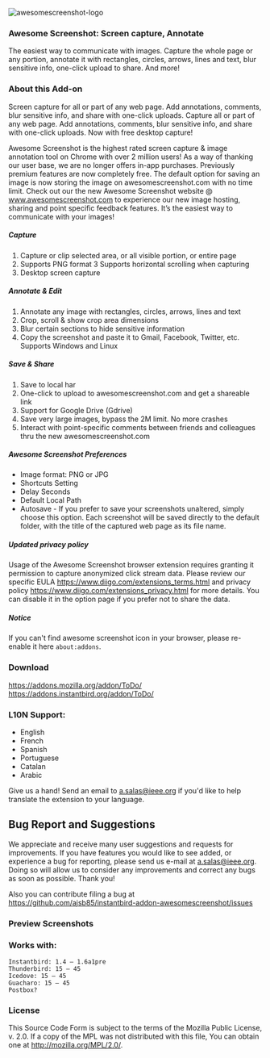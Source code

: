 ![awesomescreenshot-logo](https://raw.github.com/ajsb85/instantbird-addon-awesomescreenshot/master/press/logo/awesomescreenshot.jpeg "awesomescreenshot")

### Awesome Screenshot: Screen capture, Annotate
The easiest way to communicate with images.
Capture the whole page or any portion, annotate it with rectangles, circles, arrows, lines and text, blur sensitive info, one-click upload to share. And more!

### About this Add-on
Screen capture for all or part of any web page. Add annotations, comments, blur sensitive info, and share with one-click uploads.
Capture all or part of any web page. Add annotations, comments, blur sensitive info, and share with one-click uploads. Now with free desktop capture!

Awesome Screenshot is the highest rated screen capture & image annotation tool on Chrome with over 2 million users! As a way of thanking our user base, we are no longer offers in-app purchases. Previously premium features are now completely free.
The default option for saving an image is now storing the image on awesomescreenshot.com with no time limit.
Check out our the new Awesome Screenshot website @ www.awesomescreenshot.com to experience our new image hosting, sharing and point specific feedback features. It’s the easiest way to communicate with your images!

##### Capture
 1. Capture or clip selected area, or all visible portion, or entire page
 2. Supports PNG format
 3  Supports horizontal scrolling when capturing
 4. Desktop screen capture

##### Annotate & Edit
 1. Annotate any image with rectangles, circles, arrows, lines and text
 2. Crop, scroll & show crop area dimensions
 3. Blur certain sections to hide sensitive information
 4. Copy the screenshot and paste it to Gmail, Facebook, Twitter, etc. Supports Windows and Linux

##### Save & Share
1. Save to local har
2. One-click to upload to awesomescreenshot.com and get a shareable link
3. Support for Google Drive (Gdrive)
4. Save very large images, bypass the 2M limit. No more crashes
5. Interact with point-specific comments between friends and colleagues thru the new awesomescreenshot.com

##### Awesome Screenshot Preferences
* Image format: PNG or JPG
* Shortcuts Setting
* Delay Seconds
* Default Local Path
* Autosave - If you prefer to save your screenshots unaltered, simply choose this option. Each screenshot will be saved directly to the default folder, with the title of the captured web page as its file name.

##### Updated privacy policy
Usage of the Awesome Screenshot browser extension requires granting it permission to capture anonymized click stream data. Please review our specific EULA  https://www.diigo.com/extensions_terms.html and privacy policy  https://www.diigo.com/extensions_privacy.html  for more details. You can disable it in the option page if you prefer not to share the data.

##### Notice
 If you can't find awesome screenshot icon in your browser, please re-enable it here `about:addons`.

### Download
https://addons.mozilla.org/addon/ToDo/ <br>
https://addons.instantbird.org/addon/ToDo/

### L10N Support:
* English
* French
* Spanish
* Portuguese
* Catalan
* Arabic

Give us a hand! Send an email to a.salas@ieee.org if you'd like to help translate the extension to your language.

## Bug Report and Suggestions
We appreciate and receive many user suggestions and requests for improvements. If you have features you would like to see added, or experience a bug for reporting, please send us e-mail at a.salas@ieee.org. Doing so will allow us to consider any improvements and correct any bugs as soon as possible. Thank you!

Also you can contribute filing a bug at https://github.com/ajsb85/instantbird-addon-awesomescreenshot/issues

### Preview Screenshots

### Works with:

    Instantbird: 1.4 – 1.6a1pre
    Thunderbird: 15 – 45
    Icedove: 15 – 45
    Guacharo: 15 – 45
    Postbox?

### License
This Source Code Form is subject to the terms of the Mozilla Public
License, v. 2.0. If a copy of the MPL was not distributed with this
file, You can obtain one at http://mozilla.org/MPL/2.0/.

